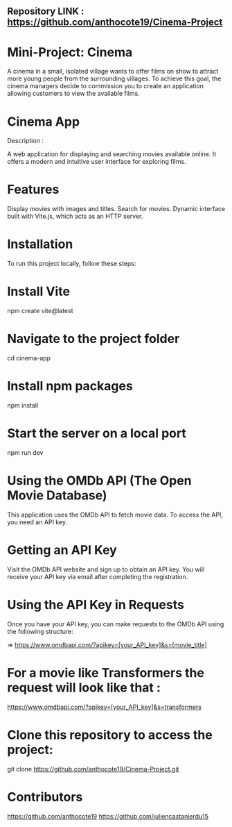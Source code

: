 ## Repository LINK : https://github.com/anthocote19/Cinema-Project ##
# Mini-Project: Cinema
A cinema in a small, isolated village wants to offer films on show to attract more young people from the surrounding villages.
To achieve this goal, the cinema managers decide to commission you to create an application allowing customers to view the available films.


# Cinema App
Description :

A web application for displaying and searching movies available online. It offers a modern and intuitive user interface for exploring films.


# Features

Display movies with images and titles.
Search for movies.
Dynamic interface built with Vite.js, which acts as an HTTP server.

# Installation
To run this project locally, follow these steps:

# Install Vite
npm create vite@latest 

# Navigate to the project folder
cd cinema-app 

# Install npm packages
npm install 

# Start the server on a local port
npm run dev


# Using the OMDb API (The Open Movie Database)
This application uses the OMDb API to fetch movie data. To access the API, you need an API key.

# Getting an API Key
Visit the OMDb API website and sign up to obtain an API key.
You will receive your API key via email after completing the registration.


# Using the API Key in Requests
Once you have your API key, you can make requests to the OMDb API using the following structure:

=> https://www.omdbapi.com/?apikey=[your_API_key]&s=[movie_title]

# For a movie like Transformers the request will look like that : 

https://www.omdbapi.com/?apikey=[your_API_key]&s=transformers


# Clone this repository to access the project:
git clone https://github.com/anthocote19/Cinema-Project.git

# Contributors
https://github.com/anthocote19
https://github.com/juliencastanierdu15
